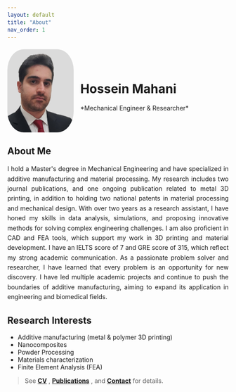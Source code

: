 ```yaml
---
layout: default
title: "About"
nav_order: 1
---
```


<!-- Dynamic Inspirational Quote Section -->
<div id="quote-section" style="font-style: italic; color: #555; margin: 20px 0; font-size: 1.2rem;">
  <!-- This will be replaced by JavaScript -->
</div>

<!-- JavaScript to display a random quote -->
<script>
  const quotes = [
    "Success is not final, failure is not fatal: It is the courage to continue that counts. – Winston Churchill",
    "The only way to do great work is to love what you do. – Steve Jobs",
    "It does not matter how slowly you go as long as you do not stop. – Confucius",
    "You have to learn the rules of the game. And then you have to play better than anyone else. – Albert Einstein",
    "The future belongs to those who believe in the beauty of their dreams. – Eleanor Roosevelt",
    "Do not wait to strike till the iron is hot, but make it hot by striking. – William Butler Yeats",
    "The difference between a successful person and others is not a lack of strength, not a lack of knowledge, but rather a lack in will. – Vince Lombardi",
    "If you are not willing to risk the usual, you will have to settle for the ordinary. – Jim Rohn"
  ];

  // Function to display a random quote
  function getRandomQuote() {
    const randomIndex = Math.floor(Math.random() * quotes.length);
    document.getElementById("quote-section").innerText = quotes[randomIndex];
  }

  // Call the function when the page loads
  window.onload = getRandomQuote;
</script>


<div class="headshot-container" style="display: flex; align-items: center; flex-wrap: wrap;">
  <img 
    src="/assets/img/headshot.jpg" 
    alt="Hossein Mahani" 
    style="width: 4cm; height: 5cm; border-radius: 25%; object-fit: cover; margin-right: 15px;">
  <div class="name-container">
    <h1 id="hossein-name">Hossein Mahani</h1>
    <p>*Mechanical Engineer & Researcher*</p>
  </div>
</div>

<h2 id="about-me">About Me</h2>
<p style="text-align: justify; text-justify: inter-word; line-height: 1.6;">
  I hold a Master's degree in Mechanical Engineering and have specialized in additive manufacturing and material processing. My research includes two journal publications, and one ongoing publication related to metal 3D printing, in addition to holding two national patents in material processing and mechanical design. With over two years as a research assistant, I have honed my skills in data analysis, simulations, and proposing innovative methods for solving complex engineering challenges. I am also proficient in CAD and FEA tools, which support my work in 3D printing and material development. I have an IELTS score of 7 and GRE score of 315, which reflect my strong academic communication. As a passionate problem solver and researcher, I have learned that every problem is an opportunity for new discovery. I have led multiple academic projects and continue to push the boundaries of additive manufacturing, aiming to expand its application in engineering and biomedical fields.
</p>


## Research Interests
- Additive manufacturing (metal & polymer 3D printing)  
- Nanocomposites  
- Powder Processing  
- Materials characterization  
- Finite Element Analysis (FEA)
  
   


> See  **[CV](/cv)** , **[Publications](/publications)** , and **[Contact](/contact)** for details.
